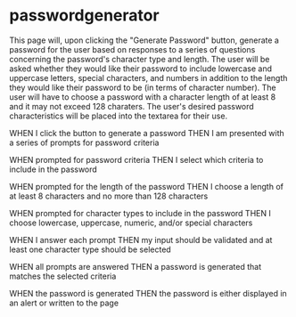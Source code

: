 # passwordgenerator

This page will, upon clicking the "Generate Password" button, generate a password for the user based on responses to a series of questions concerning the password's character type and length. The user will be asked whether they would like their password to include lowercase and uppercase letters, special characters, and numbers in addition to the length they would like their password to be (in terms of character number). The user will have to choose a password with a character length of at least 8 and it may not exceed 128 charaters. The user's desired password characteristics will be placed into the textarea for their use. 


WHEN I click the button to generate a password
THEN I am presented with a series of prompts for password criteria
<!-- onclick for the button that runs through a series of prompts -->
<!-- user responses are stored in variables within the loop -->
WHEN prompted for password criteria
THEN I select which criteria to include in the password
<!-- use booleans to run a flow through if statements; stored in variables from prev step -->
WHEN prompted for the length of the password
THEN I choose a length of at least 8 characters and no more than 128 characters
<!-- acceptable numerical values of password length are to be ≥ 8 and ≤ 128 -->
<!-- if statement -->
WHEN prompted for character types to include in the password
THEN I choose lowercase, uppercase, numeric, and/or special characters
<!-- 4 global variables: lc, up, #, @-->
<!-- if statement for prompt -->
WHEN I answer each prompt
THEN my input should be validated and at least one character type should be selected
<!-- huh? think this just means it should work? -->
WHEN all prompts are answered
THEN a password is generated that matches the selected criteria
<!-- should do final else as if they so no to everything: it should alert that they must allow at least one set of characters in order to generate a password -->
WHEN the password is generated
THEN the password is either displayed in an alert or written to the page
<!-- display the password in tthe provided box -->


<!-- DONE set global character values -->
<!-- DONE make prompts for each value -->
<!-- to include the array values in the password: (when user says yes i.e. if statement) inside an if statement, put a loop. if user says yes, loop through the appropriate array and randomly choose values from it.  
    Could randomly select an index value and then return that value to a varaible??-->
<!-- store the values of each of the loops(array values) to a variable -->
<!-- need to add an additional if statement for the confirmlength prompt to set limits for characters max/min -->
<!-- figure out a way to scramble the contents of the variable -->
<!-- display the scrambled variable within the textarea on html file using the given writePassword function-->